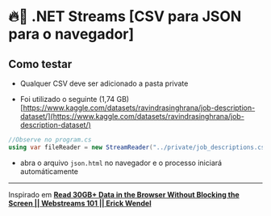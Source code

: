 # 🔥📀 .NET Streams [CSV para JSON para o navegador]


## Como testar

- Qualquer CSV deve ser adicionado a pasta private

- Foi utilizado o seguinte (1,74 GB) [https://www.kaggle.com/datasets/ravindrasinghrana/job-description-dataset/](https://www.kaggle.com/datasets/ravindrasinghrana/job-description-dataset/) 

```csharp
//Observe no program.cs
using var fileReader = new StreamReader("../private/job_descriptions.csv");
```

- abra o arquivo `json.html` no navegador e o processo iniciará automáticamente

--- 

Inspirado em **[Read 30GB+ Data in the Browser Without Blocking the Screen || Webstreams 101 || Erick Wendel](https://www.youtube.com/watch?v=EexM7EL9Blk)**

